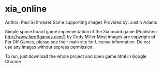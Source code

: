 # xia_online
Author: Paul Schroeder
Some supporting images Provided by: Justin Adams

Simple space board game implementation of the Xia board game (Publisher: http://www.faroffgames.com/) by Cody Miller
Most images are copyright of Far Off Games, please see their main site for License information.
Do not use any images without express permission.

To run, just download the whole project and open game.html in Google Chrome
